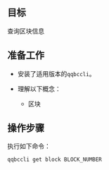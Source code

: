 ## 目标

查询区块信息

## 准备工作

* 安装了适用版本的`qqbccli`。
  
* 理解以下概念：
  * 区块
  
## 操作步骤

执行如下命令：

```sh
qqbccli get block BLOCK_NUMBER
```